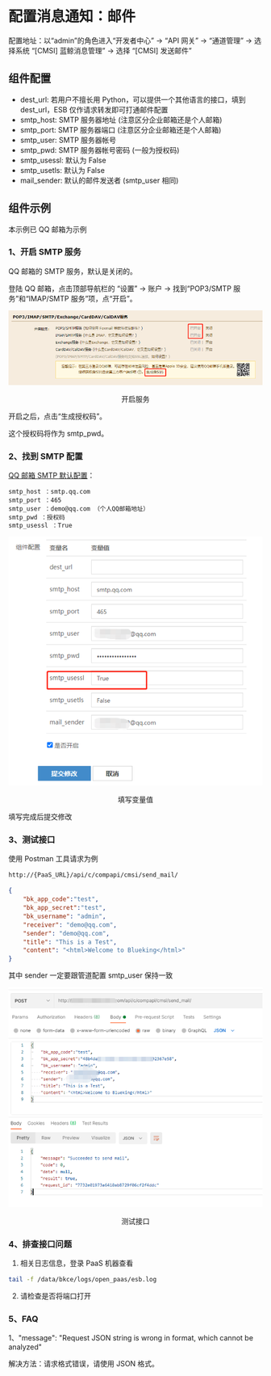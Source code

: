 # 配置消息通知：邮件

配置地址：以“admin”的角色进入“开发者中心” -> “API 网关” -> “通道管理” -> 选择系统 “[CMSI] 蓝鲸消息管理” -> 选择 “[CMSI] 发送邮件”

## 组件配置

- dest_url: 若用户不擅长用 Python，可以提供一个其他语言的接口，填到 dest_url，ESB 仅作请求转发即可打通邮件配置
- smtp_host: SMTP 服务器地址 (注意区分企业邮箱还是个人邮箱)
- smtp_port: SMTP 服务器端口 (注意区分企业邮箱还是个人邮箱)
- smtp_user: SMTP 服务器帐号
- smtp_pwd: SMTP 服务器帐号密码 (一般为授权码)
- smtp_usessl: 默认为 False
- smtp_usetls: 默认为 False
- mail_sender: 默认的邮件发送者 (smtp_user 相同)

## 组件示例

本示例已 QQ 邮箱为示例

### 1、开启 SMTP 服务

QQ 邮箱的 SMTP 服务，默认是关闭的。

登陆 QQ 邮箱，点击顶部导航栏的 “设置” -> 账户 -> 找到“POP3/SMTP 服务”和“IMAP/SMTP 服务”项，点“开启”。

![-w2020](../assets/noticeWay01.png)
<center>开启服务</center>

开启之后，点击“生成授权码”。

这个授权码将作为 smtp_pwd。

### 2、找到 SMTP 配置

[QQ 邮箱 SMTP 默认配置](https://service.mail.qq.com/cgi-bin/help?subtype=1&&id=20010&&no=1000557)：

```bash
smtp_host ：smtp.qq.com
smtp_port ：465
smtp_user ：demo@qq.com （个人QQ邮箱地址）
smtp_pwd ：授权码
smtp_usessl ：True
```

![-w2020](../assets/noticeWay02.png)
<center>填写变量值</center>

填写完成后提交修改

### 3、测试接口

使用 Postman 工具请求为例

```bash
http://{PaaS_URL}/api/c/compapi/cmsi/send_mail/
```

```json
{
    "bk_app_code":"test",
    "bk_app_secret":"test",
    "bk_username": "admin",
    "receiver": "demo@qq.com",
    "sender": "demo@qq.com",
    "title": "This is a Test",
    "content": "<html>Welcome to Blueking</html>"
}
```
其中 sender 一定要跟管道配置 smtp_user 保持一致

![-w2020](../assets/noticeWay03.png)
<center>测试接口</center>

### 4、排查接口问题

1. 相关日志信息，登录 PaaS 机器查看

```bash
tail -f /data/bkce/logs/open_paas/esb.log
```

2. 请检查是否将端口打开


### 5、FAQ

1、"message": "Request JSON string is wrong in format, which cannot be analyzed"

解决方法：请求格式错误，请使用 JSON 格式。
